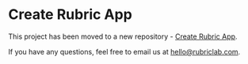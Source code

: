 # Create Rubric App

This project has been moved to a new repository - [Create Rubric App](https://github.com/RubricLab/create-rubric-app).

If you have any questions, feel free to email us at [hello@rubriclab.com](mailto:hello@rubriclab.com).
